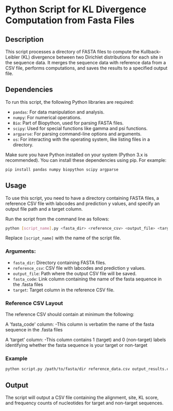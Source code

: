 # Python Script for KL Divergence Computation from Fasta Files

## Description
This script processes a directory of FASTA files to compute the Kullback-Leibler (KL) divergence between two Dirichlet distributions for each site in the sequence data. It merges the sequence data with reference data from a CSV file, performs computations, and saves the results to a specified output file.

## Dependencies
To run this script, the following Python libraries are required:
- `pandas`: For data manipulation and analysis.
- `numpy`: For numerical operations.
- `Bio`: Part of Biopython, used for parsing FASTA files.
- `scipy`: Used for special functions like gamma and psi functions.
- `argparse`: For parsing command-line options and arguments.
- `os`: For interacting with the operating system, like listing files in a directory.

Make sure you have Python installed on your system (Python 3.x is recommended). You can install these dependencies using pip. For example:
```bash
pip install pandas numpy biopython scipy argparse
```

## Usage
To use this script, you need to have a directory containing FASTA files, a reference CSV file with labcodes and prediction y values, and specify an output file path and a target column.

Run the script from the command line as follows:
```bash
python [script_name].py <fasta_dir> <reference_csv> <output_file> <target>
```
Replace `[script_name]` with the name of the script file.

### Arguments:
- `fasta_dir`: Directory containing FASTA files.
- `reference_csv`: CSV file with labcodes and prediction y values.
- `output_file`: Path where the output CSV file will be saved.
- `fasta_code`: Link column containing the name of the fasta sequence in the .fasta files
- `target`: Target column in the reference CSV file.

### Reference CSV Layout

The reference CSV should contain at minimum the following:

A 'fasta_code' column:
  -This column is verbatim the name of the fasta sequence in the .fasta files

A 'target' column:
  -This column contains 1 (target) and 0 (non-target) labels identifying whether the fasta sequence is your target or non-target

### Example
```bash
python script.py /path/to/fasta/dir reference_data.csv output_results.csv target_column
```

## Output
The script will output a CSV file containing the alignment, site, KL score, and frequency counts of nucleotides for target and non-target sequences.
